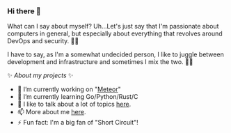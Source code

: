 ### Hi there 👋

What can I say about myself? Uh...Let's just say that I'm passionate about computers in general, but especially about everything that revolves around DevOps and security. 🐱‍👤

I have to say, as I'm a somewhat undecided person, I like to juggle between development and infrastructure and sometimes I mix the two. 🐱‍🏍

✨ _About my projects_ ✨ 

- 🔭 I’m currently working on "[Meteor](https://blog.jbriault.fr/meteor-network-security-project/)"
- 🌱 I’m currently learning Go/Python/Rust/C
- 💬 I like to talk about a lot of topics [here](https://blog.jbriault.fr).
- 📫 More about me [here](https://jbriault.fr/).
- ⚡ Fun fact: I'm a big fan of "Short Circuit"!

